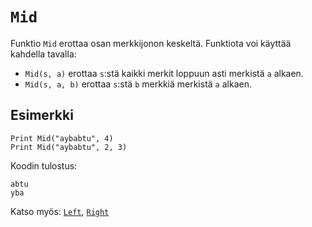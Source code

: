 `Mid`
==========

Funktio `Mid` erottaa osan merkkijonon keskeltä.
Funktiota voi käyttää kahdella tavalla:

* `Mid(s, a)` erottaa `s`:stä kaikki merkit loppuun asti merkistä `a` alkaen.
* `Mid(s, a, b)` erottaa `s`:stä `b` merkkiä merkistä `a` alkaen.

Esimerkki
----------

    Print Mid("aybabtu", 4)
    Print Mid("aybabtu", 2, 3)
    
Koodin tulostus:

    abtu
    yba
    
Katso myös: [`Left`](manual:left), [`Right`](manual:right)